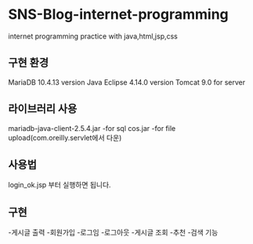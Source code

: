 # SNS-Blog-internet-programming
internet programming practice with java,html,jsp,css

## 구현 환경
MariaDB 10.4.13 version
Java Eclipse 4.14.0 version
Tomcat 9.0 for server


## 라이브러리 사용
mariadb-java-client-2.5.4.jar
  -for sql
cos.jar
  -for file upload(com.oreilly.servlet에서 다운)
  

## 사용법
login_ok.jsp 부터 실행하면 됩니다.

## 구현
-게시글 출력
-회원가입
-로그임
-로그아웃
-게시글 조회
-추천
-검색 기능

